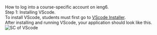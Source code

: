 How to log into a course-specific account on ieng6.<br/>
Step 1: Installing VScode.<br/>
To install VScode, students must first go to [VScode Installer](https://code.visualstudio.com/).<br/>
After installing and running VScode, your application should look like this.
![SC of VScode](https://user-images.githubusercontent.com/114313685/193160564-fd903885-78fe-480b-b297-de2585290972.png) <br/>

